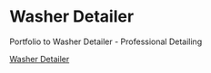 # Washer Detailer
Portfolio to Washer Detailer - Professional Detailing

[Washer Detailer](https://washerdetailer.github.io/)
